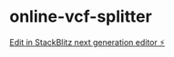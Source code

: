 # online-vcf-splitter

[Edit in StackBlitz next generation editor ⚡️](https://stackblitz.com/~/github.com/gitSambhal/online-vcf-splitter)